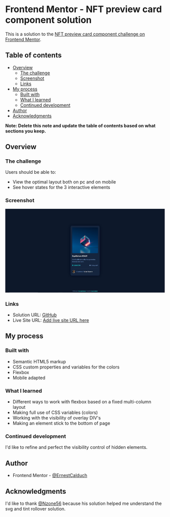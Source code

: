 # Frontend Mentor - NFT preview card component solution

This is a solution to the [NFT preview card component challenge on Frontend Mentor](https://www.frontendmentor.io/challenges/nft-preview-card-component-SbdUL_w0U). 

## Table of contents

- [Overview](#overview)
  - [The challenge](#the-challenge)
  - [Screenshot](#screenshot)
  - [Links](#links)
- [My process](#my-process)
  - [Built with](#built-with)
  - [What I learned](#what-i-learned)
  - [Continued development](#continued-development)
- [Author](#author)
- [Acknowledgments](#acknowledgments)

**Note: Delete this note and update the table of contents based on what sections you keep.**

## Overview

### The challenge

Users should be able to:

- View the optimal layout both on pc and on mobile
- See hover states for the 3 interactive elements

### Screenshot

![](./screenshot.jpg)

### Links

- Solution URL: [GitHub](https://github.com/ErnestCalduch/NFT-preview-card)
- Live Site URL: [Add live site URL here](https://your-live-site-url.com)

## My process

### Built with

- Semantic HTML5 markup
- CSS custom properties and variables for the colors
- Flexbox
- Mobile adapted

### What I learned

- Different ways to work with flexbox based on a fixed multi-column layout
- Making full use of CSS variables (colors)
- Working with the visibility of overlay DIV's
- Making an element stick to the bottom of page

### Continued development

I'd like to refine and perfect the visibility control of hidden elements.

## Author

- Frontend Mentor - [@ErnestCalduch](https://www.frontendmentor.io/profile/ErnestCalduch)

## Acknowledgments

I'd like to thank [@Nzone56](https://www.frontendmentor.io/profile/Nzone56) because his solution helped me understand the svg and tint rollover solution.
